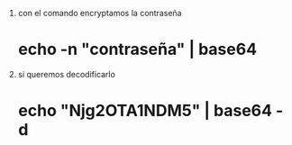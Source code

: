 1. con el comando encryptamos la contraseña 
    # echo -n "contraseña" | base64
2.  si queremos decodificarlo
    # echo "Njg2OTA1NDM5" | base64 -d